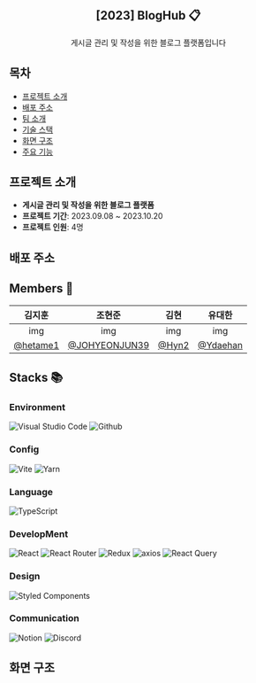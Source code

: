 <div align="center">
<h2>[2023] BlogHub 📋</h2>
게시글 관리 및 작성을 위한 블로그 플랫폼입니다 </br>
</div>

## 목차

- [프로젝트 소개](#프로젝트-소개)
- [배포 주소](#배포-주소)
- [팀 소개](#팀-소개)
- [기술 스택](#기술-스택)
- [화면 구조](#화면-구조)
- [주요 기능](#주요-기능)

## 프로젝트 소개

- **게시글 관리 및 작성을 위한 블로그 플랫폼**
- **프로젝트 기간**: 2023.09.08 ~ 2023.10.20
- **프로젝트 인원**: 4명

## 배포 주소

## Members 👤

|                 김지훈                 |                      조현준                      |               김현               |                 유대한                 |
| :------------------------------------: | :----------------------------------------------: | :------------------------------: | :------------------------------------: |
|                  img                   |                       img                        |               img                |                  img                   |
| [@hetame1](https://github.com/hetame1) | [@JOHYEONJUN39](https://github.com/JOHYEONJUN39) | [@Hyn2](https://github.com/Hyn2) | [@Ydaehan](https://github.com/Ydaehan) |

## Stacks 📚

### Environment

![Visual Studio Code](https://img.shields.io/badge/Visual%20Studio%20Code-007ACC?style=for-the-badge&logo=Visual%20Studio%20Code&logoColor=white)
![Github](https://img.shields.io/badge/GitHub-181717?style=for-the-badge&logo=GitHub&logoColor=white)

### Config

![Vite](https://img.shields.io/badge/Vite-646CFF?style=for-the-badge&logo=Vite&logoColor=white)
![Yarn](https://img.shields.io/badge/Yarn-2C8EBB?style=for-the-badge&logo=Yarn&logoColor=white)

### Language

![TypeScript](https://img.shields.io/badge/TypeScript-3178C6?style=for-the-badge&logo=TypeScript&logoColor=white)

### DevelopMent

![React](https://img.shields.io/badge/React-61DAFB?style=for-the-badge&logo=React&logoColor=white)
![React Router](https://img.shields.io/badge/React%20Router-CA4245?style=for-the-badge&logo=React%20Router&logoColor=white)
![Redux](https://img.shields.io/badge/redux-764ABC?style=for-the-badge&logo=Redux&logoColor=white)
![axios](https://img.shields.io/badge/Axios-5A29E4?style=for-the-badge&logo=Axios&logoColor=white)
![React Query](https://img.shields.io/badge/React%20Query-FF4154?style=for-the-badge&logo=reactquery&logoColor=white)

### Design

![Styled Components](https://img.shields.io/badge/Styled%20Components-DB7093?style=for-the-badge&logo=Styled%20Components&logoColor=white)

### Communication

![Notion](https://img.shields.io/badge/Notion-000000?style=for-the-badge&logo=Notion&logoColor=white)
![Discord](https://img.shields.io/badge/Discord-5865F2?style=for-the-badge&logo=Discord&logoColor=white)

## 화면 구조
